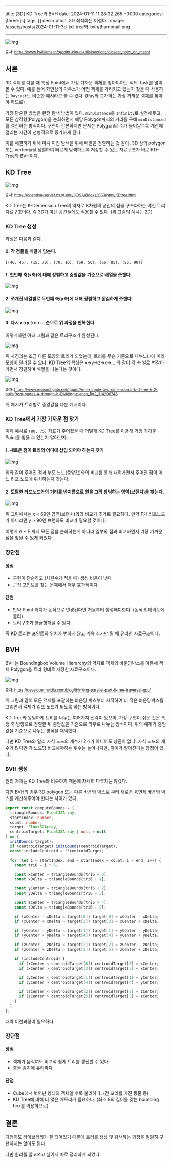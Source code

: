 

---
title: [3D] KD Tree와 BVH
date: 2024-01-11 11:28:32.265 +0000
categories: [three-js]
tags: []
description: 3D 최적화는 어렵다..
image: /assets/posts/2024-01-11-3d-kd-tree와-bvh/thumbnail.png

---

![img](/assets/posts/2024-01-11-3d-kd-tree와-bvh/img0.png)

<small>출처: https://www.fwilliams.info/point-cloud-utils/sections/closest_point_on_mesh/</small>

## 서론 

3D 객체를 다룰 때 특정 Point에서 가장 가까운 객체를 찾아야하는 식의 Task를 많이 볼 수 있다.
예를 들어 화면상의 마우스가 어떤 객체를 가리키고 있는지 찾을 때 사용하는 `Raycast`도 비슷한 예시라고 볼 수 있다. (Ray와 교차하는 가장 가까운 객체를 찾아야 하므로)

가장 단순한 방법은 완전 탐색 방법이 있다.
`minDistance`를 `Infinity`로 설정해두고, 모든 삼각형(Polygon)을 순회하면서 해당 Polygon까지의 거리를 구해 `minDistanced`를 갱신하는 방식이다.
구현이 간편하지만 문제는 Polygon의 수가 늘어날수록 계산에 걸리는 시간이 선형적으로 증가하게 된다.

이를 해결하기 위해 마치 이진 탐색을 위해 배열을 정렬하는 것 같이, 3D 상의 polygon 또는  vertex들을 정렬하여 빠르게 탐색하도록 저장할 수 있는 자료구조가 바로 KD-Tree와 BVH이다.

## KD Tree

![img](/assets/posts/2024-01-11-3d-kd-tree와-bvh/img1.png)

<small>출처: https://opendsa-server.cs.vt.edu/ODSA/Books/CS3/html/KDtree.html</small>

KD Tree는 K-Demension Tree의 약자로 K차원의 공간의 점을 구조화하는 이진 트리 자료구조이다.
즉 3D가 아닌 공간들에도 적용할 수 있다. (위 그림의 예시는 2D)

### KD Tree 생성

과정은 다음과 같다.

#### 0. 각 점들을 배열에 담는다.

`[(40, 45), (15, 70), (70, 10), (69, 50), (66, 85), (85, 90)]`

#### 1. 첫번째 축(x축)에 대해 정렬하고 중앙값을 기준으로 배열을 쪼갠다

![img](/assets/posts/2024-01-11-3d-kd-tree와-bvh/img2.png)

#### 2. 쪼개진 배열별로 두번째 축(y축)에 대해 정렬하고 동일하게 쪼갠다

![img](/assets/posts/2024-01-11-3d-kd-tree와-bvh/img3.png)

#### 3. 다시 x->y->x->... 순으로 위 과정을 반복한다.

이렇게하면 아래 그림과 같은 트리구조가 완성된다.

![img](/assets/posts/2024-01-11-3d-kd-tree와-bvh/img4.png)

위 사진과는 조금 다른 모양의 트리가 되었는데, 트리를 무슨 기준으로 나누느냐에 따라 모양이 달라질 수 있다.
KD Tree의 핵심은 x->y->z->x->... 와 같이 각 축 별로 번갈아가면서 정렬하며 배열을 나눈다는 것이다.

![img](/assets/posts/2024-01-11-3d-kd-tree와-bvh/img5.png)

<small>출처: https://www.researchgate.net/figure/An-example-two-dimensional-k-d-tree-k-2-built-from-nodes-a-through-h-Dividing-planes_fig2_314298746</small>

위 예시가 트리별로 중앙값을 나눈 예시이다.

### KD Tree에서 가장 가까운 점 찾기

이제 예시로 `(80, 75)` 좌표가 주어졌을 때 어떻게 KD Tree를 이용해 가장 가까운 Point를 찾을 수 있는지 알아보자.

#### 1. 새로운 점이 트리의 어디에 삽입 되어야 하는지 찾기
![img](/assets/posts/2024-01-11-3d-kd-tree와-bvh/img6.png)

위와 같이 주어진 점과 부모 노드(중앙값)와의 비교를 통해 내려가면서 주어진 점이 어느 리프 노드에 위치하는지 찾는다.

#### 2. 도달한 리프노드와의 거리를 반지름으로 원을 그려 침범하는 영역(브랜치)을 찾는다.

![img](/assets/posts/2024-01-11-3d-kd-tree와-bvh/img7.png)

위 그림에서는 x < 69인 영역(브랜치)와의 비교가 추가로 필요하다.
만약 F가 리프노드가 아니라면 y > 90인 브랜와도 비교가 필요할 것이다.


이렇게 A ~ F 까지 모든 점을 순회하는게 아니라 일부의 점과 비교하면서 가장 가까운 점을 찾을 수 있게 되었다.

### 장단점

#### 장점

- 구현이 단순하고 (차원수가 적을 때) 생성 비용이 낮다
- 근접 포인트를 찾는 문제에서 매우 효과적이다

#### 단점

- 만약 Point 위치가 동적으로 변경된다면 처음부터 생성해야한다. (동적 업데이트에 불리)
- 트리구조가 불균형해질 수 있다.

즉 KD 트리는 포인트의 위치가 변하지 않고 계속 추가만 될 때 유리한 자료구조이다.

## BVH

BVH는 Boundingbox Volume Hierarchy의 약자로
객체의 바운딩박스를 이용해 객체 Polygon을 트리 형태로 저장한 자료구조이다.

![img](/assets/posts/2024-01-11-3d-kd-tree와-bvh/img8.png)

<small>출처: https://developer.nvidia.com/blog/thinking-parallel-part-ii-tree-traversal-gpu/</small>

위 그림과 같이 모든 객체를 포괄하는 바운딩 박스부터 시작하여 더 작은 바운딩박스를 그리면서 객체가 리프 노드가 되도록 하는 방식이다.

KD Tree와 동일하게 트리를 나누는 여러가지 전략이 있으며, 가장 구현이 쉬운 것은 특정 축 방향으로 정렬한 뒤 중앙값을 기준으로 좌우로 나누는 방식이다.
위의 예제가 중앙값을 기준으로 나누는 방식을 채택했다.

다만 KD Tree와 달리 자식 노드의 개수가 2개가 아니어도 상관이 없다.
자식 노드의 개수가 많다면 각 노드당 비교해야하는 횟수는 늘어나지만, 깊이가 얕아진다는 장점이 있다.

### BVH 생성

원리 자체는 KD Tree와 비슷하기 때문에 자세히 다루지는 않겠다.

다만 BVH의 경우 3D polygon 또는 다른 바운딩 박스로 부터 새로운 육면체 바운딩 박스를 계산해주어야 한다는 차이가 있다.

```typescript
export const computeBounds = (
  triangleBounds: Float32Array,
  startIndex: number,
  count: number,
  target: Float32Array,
  centroidTarget: Float32Array | null = null
) => {
  initBounds(target);
  if (centroidTarget) initBounds(centroidTarget);
  const includeCentroid = !!centroidTarget;

  for (let i = startIndex, end = startIndex + count; i < end; i++) {
    const tri6 = i * 6;

    const xCenter = triangleBounds[tri6 + 0];
    const xDelta = triangleBounds[tri6 + 1];

    const yCenter = triangleBounds[tri6 + 2];
    const yDelta = triangleBounds[tri6 + 3];

    const zCenter = triangleBounds[tri6 + 4];
    const zDelta = triangleBounds[tri6 + 5];

    if (xCenter - xDelta < target[0]) target[0] = xCenter - xDelta;
    if (xCenter + xDelta > target[3]) target[3] = xCenter + xDelta;

    if (yCenter - yDelta < target[1]) target[1] = yCenter - yDelta;
    if (yCenter + yDelta > target[4]) target[4] = yCenter + yDelta;

    if (zCenter - zDelta < target[2]) target[2] = zCenter - zDelta;
    if (zCenter + zDelta > target[5]) target[5] = zCenter + zDelta;

    if (includeCentroid) {
      if (xCenter < centroidTarget[0]) centroidTarget[0] = xCenter;
      if (xCenter > centroidTarget[3]) centroidTarget[3] = xCenter;

      if (yCenter < centroidTarget[1]) centroidTarget[1] = yCenter;
      if (yCenter > centroidTarget[4]) centroidTarget[4] = yCenter;

      if (zCenter < centroidTarget[2]) centroidTarget[2] = zCenter;
      if (zCenter > centroidTarget[5]) centroidTarget[5] = zCenter;
    }
  }
};
```

대략 이런과정이 필요하다.

### 장단점

#### 장점

- 객체가 움직여도 비교적 쉽게 트리를 갱신할 수 있다.
- 충돌 감지에 유리하다.


#### 단점

- Cube에서 벗어난 형태의 객체일 수록 불리하다. (긴 꼬리를 가진 동물 등)
- KD Tree에 비해 더 많은 메모리가 필요하다. (최소 8의 길이를 갖는 bounding box를 이용하므로)

## 결론

다행히도 라이브러리가 잘 되어있기 때문에 트리를 생성 및 탐색하는 과정을 일일히 구현하지는 않아도 된다.

다만 원리를 알고쓰고 싶어서 따로 정리하게 되었다.

        